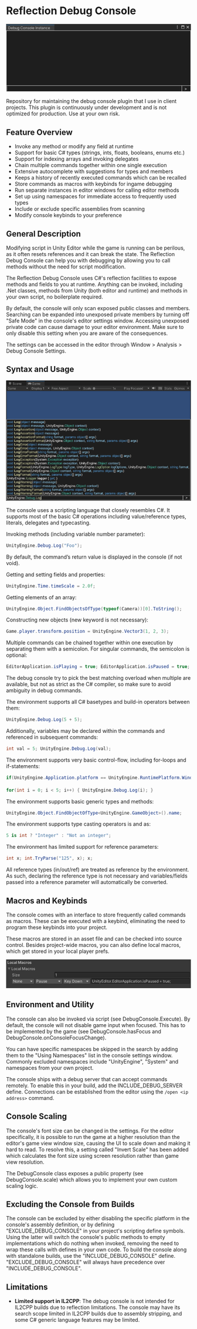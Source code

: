 # Reflection Debug Console

![alt text](https://github.com/AggroBird/ReflectionDebugConsole/blob/main/Documentation~/example.gif?raw=true "Example Image")

Repository for maintaining the debug console plugin that I use in client projects. This plugin is continuously under development and is not optimized for production. Use at your own risk.

## Feature Overview

- Invoke any method or modify any field at runtime
- Support for basic C# types (strings, ints, floats, booleans, enums etc.)
- Support for indexing arrays and invoking delegates
- Chain multiple commands together within one single execution
- Extensive autocomplete with suggestions for types and members
- Keeps a history of recently executed commands which can be recalled
- Store commands as macros with keybinds for ingame debugging
- Run separate instances in editor windows for calling editor methods
- Set up using namespaces for immediate access to frequently used types
- Include or exclude specific assemblies from scanning
- Modify console keybinds to your preference

## General Description

Modifying script in Unity Editor while the game is running can be perilous, as it often resets references and it can break the state. The Reflection Debug Console can help you with debugging by allowing you to call methods without the need for script modification.

The Reflection Debug Console uses C#'s reflection facilities to expose methods and fields to you at runtime. Anything can be invoked, including .Net classes, methods from Unity (both editor and runtime) and methods in your own script, no boilerplate required.

By default, the console will only scan exposed public classes and members. Searching can be expanded into unexposed private members by turning off "Safe Mode" in the console's editor settings window. Accessing unexposed private code can cause damage to your editor environment. Make sure to only disable this setting when you are aware of the consequences.

The settings can be accessed in the editor through Window > Analysis > Debug Console Settings.

## Syntax and Usage

![alt text](https://github.com/AggroBird/ReflectionDebugConsole/blob/main/Documentation~/screenshot.png?raw=true "Screenshot")

The console uses a scripting language that closely resembles C#. It supports most of the basic C# operations including value/reference types, literals, delegates and typecasting.

Invoking methods (including variable number parameter):
```csharp
UnityEngine.Debug.Log("Foo");
```
By default, the command’s return value is displayed in the console (if not void).

Getting and setting fields and properties:
```csharp
UnityEngine.Time.timeScale = 2.0f;
```

Getting elements of an array:
```csharp
UnityEngine.Object.FindObjectsOfType(typeof(Camera))[0].ToString();
```

Constructing new objects (new keyword is not necessary):
```csharp
Game.player.transform.position = UnityEngine.Vector3(1, 2, 3);
```

Multiple commands can be chained together within one execution by separating them with a semicolon. For singular commands, the semicolon is optional:
```csharp
EditorApplication.isPlaying = true; EditorApplication.isPaused = true;
```

The debug console try to pick the best matching overload when multiple are available, but not as strict as the C# compiler, so make sure to avoid ambiguity in debug commands.

The environment supports all C# basetypes and build-in operators between them:
```csharp
UnityEngine.Debug.Log(5 + 5);
```

Additionally, variables may be declared within the commands and referenced in subsequent commands:
```csharp
int val = 5; UnityEngine.Debug.Log(val);
```

The environment supports very basic control-flow, including for-loops and if-statements:
```csharp
if(UnityEngine.Application.platform == UnityEngine.RuntimePlatform.WindowsEditor) { UnityEngine.Debug.Log("Running on editor"); }

for(int i = 0; i < 5; i++) { UnityEngine.Debug.Log(i); }
```

The environment supports basic generic types and methods:
```csharp
UnityEngine.Object.FindObjectOfType<UnityEngine.GameObject>().name;
```

The environment supports type casting operators is and as:
```csharp
5 is int ? "Integer" : "Not an integer";
```

The environment has limited support for reference parameters:
```csharp
int x; int.TryParse("125", x); x;
```
All reference types (in/out/ref) are treated as reference by the environment. As such, declaring the reference type is not necessary and variables/fields passed into a reference parameter will automatically be converted.

## Macros and Keybinds

The console comes with an interface to store frequently called commands as macros. These can be executed with a keybind, eliminating the need to program these keybinds into your project.

These macros are stored in an asset file and can be checked into source control. Besides project-wide macros, you can also define local macros, which get stored in your local player prefs.

![alt text](https://github.com/AggroBird/ReflectionDebugConsole/blob/main/Documentation~/macro.png?raw=true "Macro")

## Environment and Utility

The console can also be invoked via script (see DebugConsole.Execute). By default, the console will not disable game input when focused. This has to be implemented by the game (see DebugConsole.hasFocus and DebugConsole.onConsoleFocusChange).

You can have specific namespaces be skipped in the search by adding them to the "Using Namespaces" list in the console settings window. Commonly excluded namespaces include "UnityEngine", "System" and namespaces from your own project.

The console ships with a debug server that can accept commands remotely. To enable this in your build, add the INCLUDE_DEBUG_SERVER define. Connections can be established from the editor using the ```/open <ip address>``` command.

## Console Scaling

The console's font size can be changed in the settings. For the editor specifically, it is possible to run the game at a higher resolution than the editor's game view window size, causing the UI to scale down and making it hard to read. To resolve this, a setting called "Invert Scale" has been added which calculates the font size using screen resolution rather than game view resolution.

The DebugConsole class exposes a public property (see DebugConsole.scale) which allows you to implement your own custom scaling logic.

## Excluding the Console from Builds

The console can be excluded by either disabling the specific platform in the console's assembly definition, or by defining "EXCLUDE_DEBUG_CONSOLE" in your project's scripting define symbols. Using the latter will switch the console's public methods to empty implementations which do nothing when invoked, removing the need to wrap these calls with defines in your own code. To build the console along with standalone builds, use the "INCLUDE_DEBUG_CONSOLE" define. "EXCLUDE_DEBUG_CONSOLE" will always have precedence over "INCLUDE_DEBUG_CONSOLE".

## Limitations

- **Limited support in IL2CPP**: The debug console is not intended for IL2CPP builds due to reflection limitations. The console may have its search scope limited in IL2CPP builds due to assembly stripping, and some C# generic language features may be limited.
